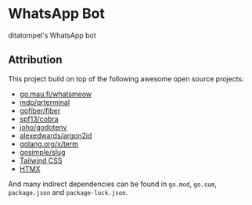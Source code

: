 # WhatsApp Bot

ditatompel's WhatsApp bot

## Attribution

This project build on top of the following awesome open source projects:

-   [go.mau.fi/whatsmeow](https://github.com/tulir/whatsmeow/)
-   [mdp/qrterminal](https://github.com/mdp/qrterminal)
-   [gofiber/fiber](https://github.com/gofiber/fiber)
-   [spf13/cobra](https://github.com/spf13/cobra)
-   [joho/godotenv](https://github.com/joho/godotenv)
-   [alexedwards/argon2id](https://github.com/alexedwards/argon2id)
-   [golang.org/x/term](https://pkg.go.dev/golang.org/x/term)
-   [gosimple/slug](https://github.com/gosimple/slug)
-   [Tailwind CSS](https://tailwindcss.com/)
-   [HTMX](https://htmx.org/)

And many indirect dependencies can be found in `go.mod`, `go.sum`, `package.json` and `package-lock.json`.
